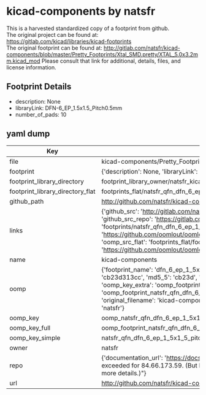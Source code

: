 # kicad-components by natsfr  
This is a harvested standardized copy of a footprint from github.  
The original project can be found at:  
https://gitlab.com/kicad/libraries/kicad-footprints  
The original footprint can be found at:
http://gitlab.com/natsfr/kicad-components/blob/master/Pretty_Footprints/Xtal_SMD.pretty/XTAL_5.0x3.2mm.kicad_mod
Please consult that link for additional, details, files, and license information.  
## Footprint Details
* description: None  
* libraryLink: DFN-6_EP_1.5x1.5_Pitch0.5mm  
* number_of_pads: 10  
## yaml dump  
| Key | Value |  
| --- | --- |  
| file | kicad-components/Pretty_Footprints/QFN.pretty/DFN-6_EP_1.5x1.5_Pitch0.5mm.kicad_mod |  
| footprint | {'description': None, 'libraryLink': 'DFN-6_EP_1.5x1.5_Pitch0.5mm', 'number_of_pads': 10} |  
| footprint_library_directory | footprint_library_owner/natsfr_kicad-components |  
| footprint_library_directory_flat | footprints_flat/natsfr_qfn_dfn_6_ep_1_5x1_5_pitch0_5mm/working |  
| github_path | http://github.com/natsfr/kicad-components/blob/master/Pretty_Footprints/QFN.pretty/DFN-6_EP_1.5x1.5_Pitch0.5mm.kicad_mod |  
| links | {'github_src': 'http://gitlab.com/natsfr/kicad-components/blob/master/Pretty_Footprints/Xtal_SMD.pretty/XTAL_5.0x3.2mm.kicad_mod', 'github_src_repo': 'https://gitlab.com/kicad/libraries/kicad-footprints', 'oomp_bot': 'footprints/natsfr_qfn_dfn_6_ep_1_5x1_5_pitch0_5mm/working', 'oomp_bot_github': 'https://github.com/oomlout/oomlout_oomp_footprint_bot/tree/main/footprints/natsfr_qfn_dfn_6_ep_1_5x1_5_pitch0_5mm/working', 'oomp_src_flat': 'footprints_flat/footprints_flat/natsfr_qfn_dfn_6_ep_1_5x1_5_pitch0_5mm/working', 'oomp_src_flat_github': 'https://github.com/oomlout/oomlout_oomp_footprint_src/tree/main/footprints_flat/natsfr_qfn_dfn_6_ep_1_5x1_5_pitch0_5mm/working'} |  
| name | kicad-components |  
| oomp | {'footprint_name': 'dfn_6_ep_1_5x1_5_pitch0_5mm', 'library_name': 'qfn', 'md5': 'cb23d313ccf11f1d4250e279f4deac8e', 'md5_10': 'cb23d313cc', 'md5_5': 'cb23d', 'md5_6': 'cb23d3', 'oomp_key': 'oomp_natsfr_qfn_dfn_6_ep_1_5x1_5_pitch0_5mm', 'oomp_key_extra': 'oomp_footprint_natsfr_qfn_dfn_6_ep_1_5x1_5_pitch0_5mm', 'oomp_key_full': 'oomp_footprint_natsfr_qfn_dfn_6_ep_1_5x1_5_pitch0_5mm_cb23d3', 'oomp_key_simple': 'natsfr_qfn_dfn_6_ep_1_5x1_5_pitch0_5mm', 'original_filename': 'kicad-components/Pretty_Footprints/QFN.pretty/DFN-6_EP_1.5x1.5_Pitch0.5mm.kicad_mod', 'owner_name': 'natsfr'} |  
| oomp_key | oomp_natsfr_qfn_dfn_6_ep_1_5x1_5_pitch0_5mm |  
| oomp_key_full | oomp_footprint_natsfr_qfn_dfn_6_ep_1_5x1_5_pitch0_5mm |  
| oomp_key_simple | natsfr_qfn_dfn_6_ep_1_5x1_5_pitch0_5mm |  
| owner | natsfr |  
| repo | {'documentation_url': 'https://docs.github.com/rest/overview/resources-in-the-rest-api#rate-limiting', 'message': "API rate limit exceeded for 84.66.173.59. (But here's the good news: Authenticated requests get a higher rate limit. Check out the documentation for more details.)"} |  
| url | http://github.com/natsfr/kicad-components |  

